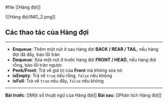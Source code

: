#file [[Hàng đợi]]

![[Hàng đợi/IMG_2.png]]
## Các thao tác của Hàng đợi
---
- **Enqueue**: Thêm một nút ở sau hàng đợi **BACK / REAR / TAIL**, nếu hàng đợi đã đầy, báo lỗi tràn
- **Dequeue**: Xóa một nút ở trước hàng đợi **FRONT / HEAD**, nếu hàng đợi rỗng, bào lỗi tràn ngược
- **Peek/Front**: Trả về giá trị của **Front** mà không xóa nó
- **isEmpty**: Trả về `true` nếu rỗng, `false` nếu không
- **isFull**: Trả về `true` nếu đầy, `false` nếu không

---
**Bài trước**: [[Một số thuật ngữ của Hàng đợi]]
**Bài sau**: [[Phân tích Hàng đợi]]